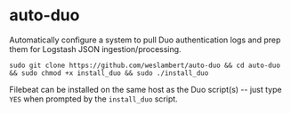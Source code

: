 # auto-duo
Automatically configure a system to pull Duo authentication logs and prep them for Logstash JSON ingestion/processing.

`sudo git clone https://github.com/weslambert/auto-duo && cd auto-duo && sudo chmod +x install_duo && sudo ./install_duo`

Filebeat can be installed on the same host as the Duo script(s) -- just type `YES` when prompted by the `install_duo` script.

